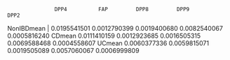                    DPP4          FAP         DPP8         DPP9         DPP2
NonIBDmean | 0.0195541501 0.0012790399 0.0019400680 0.0082540067 0.0005816240
CDmean     0.0111410159 0.0012923685 0.0016505315 0.0069588468 0.0004558607
UCmean     0.0060377336 0.0059815071 0.0019505089 0.0057060067 0.0006999809